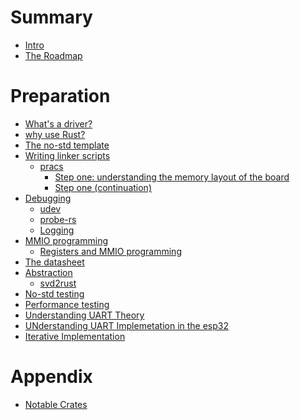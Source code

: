 # Summary

- [Intro](./intro.md)
- [The Roadmap](./the_roadmap.md)
# Preparation
- [What's a driver?](./whats_a_driver.md)
- [why use Rust?](./why_embedded_rust.md)
- [The no-std template](./the_no_std_template.md)
- [Writing linker scripts](./linker_scripts.md)
  - [pracs](./linking/pracs.md)
    - [Step one: understanding the memory layout of the board](./linking/step_1_understanding_memory_layout.md)
    - [Step one (continuation)](./linking/step_1_understanding_memory_layout_part_2.md)
- [Debugging](debugging.md)
  - [udev](./udev.md)
  - [probe-rs](./probe_rs.md)
  - [Logging](./logging.md)
- [MMIO programming](./mmio_programming.md)
  - [Registers and MMIO programming](./registers_and_mmio_programming.md)
- [The datasheet](./knowing_your_hardware.md)
- [Abstraction](./abstraction.md)
  - [svd2rust](./svd2rust.md)
- [No-std testing]()
- [Performance testing]()
- [Understanding UART Theory]()
- [UNderstanding UART Implemetation in the esp32]()
- [Iterative Implementation]()
# Appendix
- [Notable Crates](./notable_crates.md)
